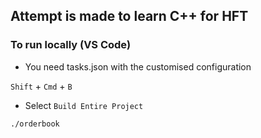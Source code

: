 ## Attempt is made to learn C++ for HFT


### To run locally (VS Code)

- You need tasks.json with the customised configuration

`Shift` + `Cmd` + `B` 
- Select `Build Entire Project`

``` bash 
./orderbook
```